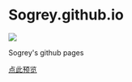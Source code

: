 # Sogrey.github.io

![](https://sogrey.github.io/img/logo.svg)

Sogrey's github pages


[点此预览](https://sogrey.github.io/)


